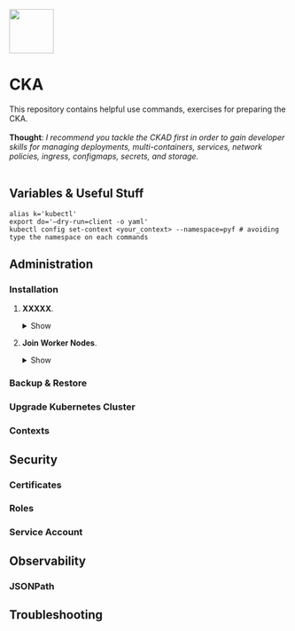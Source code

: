<img src="https://user-images.githubusercontent.com/8485060/147371404-edb634c8-d13c-4226-b632-b424bd999ad9.png" width=80 height=80/>
<h1>CKA</h1>
This repository contains helpful use commands, exercises for preparing the CKA.<br><br>
<b>Thought</b>: <i>I recommend you tackle the CKAD first in order to gain developer skills for managing deployments, multi-containers, services, network policies, ingress, configmaps, secrets, and storage.</i><br><br>

<h2>Variables & Useful Stuff</h2>

```
alias k='kubectl'
export do='—dry-run=client -o yaml'
kubectl config set-context <your_context> --namespace=pyf # avoiding type the namespace on each commands
```
<h2>Administration</h2>

<h3>Installation</h3>

1. <b>XXXXX</b>.
      <details><summary>Show</summary>

      ```
      XXXXX
      ```
      </details>

2. <b>Join Worker Nodes</b>.
      <details><summary>Show</summary>

      ```
      XXXXX
      ```
      </details>

<h3>Backup & Restore</h3>

<h3>Upgrade Kubernetes Cluster</h3>

<h3>Contexts</h3>

<h2>Security</h2>

<h3>Certificates</h3>

<h3>Roles</h3>

<h3>Service Account</h3>

<h2>Observability</h2>

<h3>JSONPath</h3>

<h2>Troubleshooting</h2>
